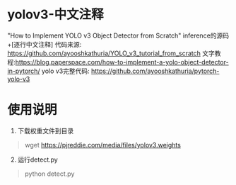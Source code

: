 # yolov3-中文注释
"How to Implement YOLO v3 Object Detector from Scratch" inference的源码+[逐行中文注释]
代码来源: https://github.com/ayooshkathuria/YOLO_v3_tutorial_from_scratch
文字教程:https://blog.paperspace.com/how-to-implement-a-yolo-object-detector-in-pytorch/
yolo v3完整代码: https://github.com/ayooshkathuria/pytorch-yolo-v3


# 使用说明
 1. 下载权重文件到目录
 > wget https://pjreddie.com/media/files/yolov3.weights 

 2. 运行detect.py
> python detect.py

